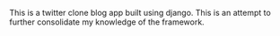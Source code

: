 This is a twitter clone blog app built using django. This is an attempt to further consolidate my knowledge of the framework.
